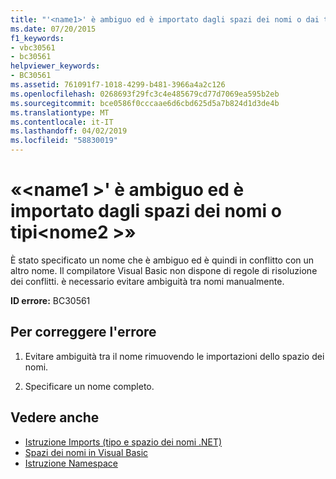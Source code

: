 ```yaml
---
title: "'<name1>' è ambiguo ed è importato dagli spazi dei nomi o dai tipi '<name2>'"
ms.date: 07/20/2015
f1_keywords:
- vbc30561
- bc30561
helpviewer_keywords:
- BC30561
ms.assetid: 761091f7-1018-4299-b481-3966a4a2c126
ms.openlocfilehash: 0268693f29fc3c4e485679cd77d7069ea595b2eb
ms.sourcegitcommit: bce0586f0cccaae6d6cbd625d5a7b824d1d3de4b
ms.translationtype: MT
ms.contentlocale: it-IT
ms.lasthandoff: 04/02/2019
ms.locfileid: "58830019"
---
```

# <a name="name1-is-ambiguous-imported-from-the-namespaces-or-types-name2"></a>«\<name1 >' è ambiguo ed è importato dagli spazi dei nomi o tipi\<nome2 >»
È stato specificato un nome che è ambiguo ed è quindi in conflitto con un altro nome. Il compilatore Visual Basic non dispone di regole di risoluzione dei conflitti. è necessario evitare ambiguità tra nomi manualmente.  
  
 **ID errore:** BC30561  
  
## <a name="to-correct-this-error"></a>Per correggere l'errore  
  
1.  Evitare ambiguità tra il nome rimuovendo le importazioni dello spazio dei nomi.  
  
2.  Specificare un nome completo.  
  
## <a name="see-also"></a>Vedere anche

- [Istruzione Imports (tipo e spazio dei nomi .NET)](../../../visual-basic/language-reference/statements/imports-statement-net-namespace-and-type.md)
- [Spazi dei nomi in Visual Basic](../../../visual-basic/programming-guide/program-structure/namespaces.md)
- [Istruzione Namespace](../../../visual-basic/language-reference/statements/namespace-statement.md)
